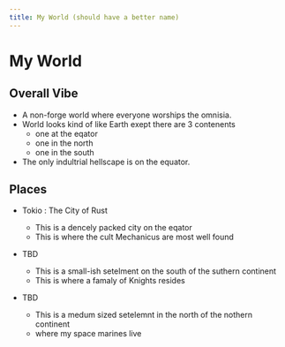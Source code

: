 ```yaml
---
title: My World (should have a better name)
---
```

# My World

## Overall Vibe

- A non-forge world where everyone worships the omnisia.
- World looks kind of like Earth exept there are 3 contenents
	- one at the eqator
	- one in the north
	- one in the south
- The only indultrial hellscape is on the equator.

## Places

- Tokio : The City of Rust
	- This is a dencely packed city on the eqator
	- This is where the cult Mechanicus are most well found

- TBD
	- This is a small-ish setelment on the south of the suthern continent
	- This is where a famaly of Knights resides

- TBD
	- This is a medum sized setelemnt in the north of the nothern continent
	- where my space marines live


